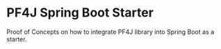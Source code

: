# PF4J Spring Boot Starter

Proof of Concepts on how to integrate PF4J library into Spring Boot as a starter.
